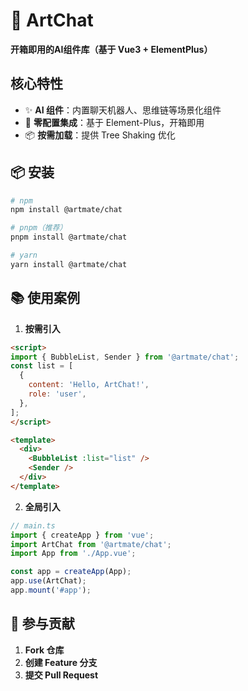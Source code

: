# 🚀 ArtChat
  **开箱即用的AI组件库（基于 Vue3 + ElementPlus）**

## 核心特性
- ✨ **AI 组件**：内置聊天机器人、思维链等场景化组件
- 🚀 **零配置集成**：基于 Element-Plus，开箱即用
- 📦 **按需加载**：提供 Tree Shaking 优化

## 📦 安装
```bash
# npm
npm install @artmate/chat

# pnpm（推荐）
pnpm install @artmate/chat

# yarn
yarn install @artmate/chat

```

## 📚 使用案例

1. **按需引入**

```html
<script>
import { BubbleList, Sender } from '@artmate/chat';
const list = [
  {
    content: 'Hello, ArtChat!',
    role: 'user',
  },
];
</script>

<template>
  <div>
    <BubbleList :list="list" />
    <Sender />
  </div>
</template>
```

2. **全局引入**

```ts
// main.ts
import { createApp } from 'vue';
import ArtChat from '@artmate/chat';
import App from './App.vue';

const app = createApp(App);
app.use(ArtChat);
app.mount('#app');
```

## 🤝 参与贡献

1. **Fork 仓库**
2. **创建 Feature 分支**
3. **提交 Pull Request**
